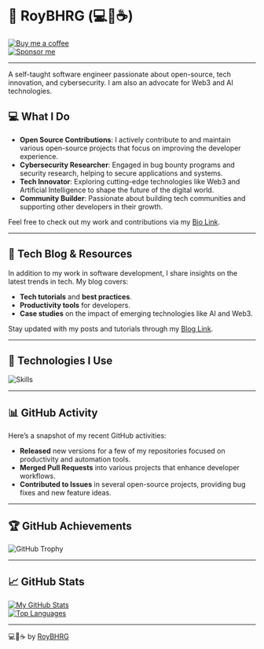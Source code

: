# 👋 **RoyBHRG** (💻💖☕)

[![Buy me a coffee](https://img.shields.io/badge/Buy%20Me%20a%20Coffee-%E2%9D%A4-%237b3fe4.svg?&logo=buymeacoffee&logoColor=white&labelColor=181717&style=flat-square)](https://github.com/sponsors/roybhrg)  
[![Sponsor me](https://img.shields.io/badge/Sponsor-%E2%9D%A4-%23db61a2.svg?&logo=github&logoColor=white&labelColor=181717&style=flat-square)](https://github.com/sponsors/roybhrg)

---

A self-taught software engineer passionate about open-source, tech innovation, and cybersecurity. I am also an advocate for Web3 and AI technologies.

## 💻 **What I Do**  
- **Open Source Contributions**: I actively contribute to and maintain various open-source projects that focus on improving the developer experience.
- **Cybersecurity Researcher**: Engaged in bug bounty programs and security research, helping to secure applications and systems.
- **Tech Innovator**: Exploring cutting-edge technologies like Web3 and Artificial Intelligence to shape the future of the digital world.
- **Community Builder**: Passionate about building tech communities and supporting other developers in their growth.

Feel free to check out my work and contributions via my [Bio Link](https://bio.link/roybhrg).

---

## 📱 **Tech Blog & Resources**

In addition to my work in software development, I share insights on the latest trends in tech. My blog covers:
- **Tech tutorials** and **best practices**.
- **Productivity tools** for developers.
- **Case studies** on the impact of emerging technologies like AI and Web3.

Stay updated with my posts and tutorials through my [Blog Link](#).

---

## 🔧 **Technologies I Use**

![Skills](https://skillicons.dev/icons?i=ts,svelte,golang,python,c++,docker,mysql,linux,vim&theme=light)

---

## 📊 **GitHub Activity**

Here’s a snapshot of my recent GitHub activities:

- **Released** new versions for a few of my repositories focused on productivity and automation tools.
- **Merged Pull Requests** into various projects that enhance developer workflows.
- **Contributed to Issues** in several open-source projects, providing bug fixes and new feature ideas.

---

## 🏆 **GitHub Achievements**

![GitHub Trophy](https://github-profile-trophy.vercel.app/?username=roybhrg)

---

## 📈 **GitHub Stats**

[![My GitHub Stats](https://readme-stats.warengonzaga.com/api?username=roybhrg&show_icons=true&count_private=true)](https://github.com/roybhrg/github-readme-stats)  
[![Top Languages](https://readme-stats.warengonzaga.com/api/top-langs?username=roybhrg&layout=compact)](https://github.com/roybhrg/github-readme-stats)

---

💻💖☕ by [RoyBHRG](roybhrg.github.io)
